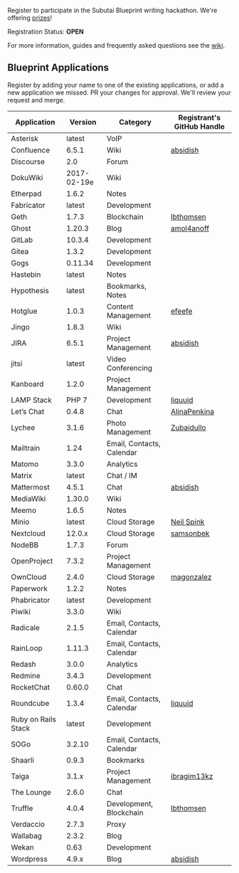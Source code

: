 Register to participate in the Subutai Blueprint writing hackathon. We're offering [prizes](https://github.com/subutai-blueprints/hackathon/wiki/Prizes)!

Registration Status: **OPEN**

For more information, guides and frequently asked questions see the [wiki](https://github.com/subutai-blueprints/hackathon/wiki).

## Blueprint Applications

Register by adding your name to one of the existing applications, or add a new application we missed. PR your changes for approval. We'll review your request and merge.

| Application                    | Version     |   Category                | Registrant's GitHub Handle |
| ------------------------------ | ----------- | ------------------------- | --------------------------- |
| Asterisk			 | latest      | VoIP			   |				 |
| Confluence                     | 6.5.1       | Wiki                      | [absidish](https://github.com/absidish) |
| Discourse                      | 2.0         | Forum                     |                             |
| DokuWiki                       | 2017-02-19e | Wiki                      |                             |
| Etherpad                       | 1.6.2       | Notes                     |                             |
| Fabricator                     | latest      | Development               |                             |
| Geth                           | 1.7.3       | Blockchain                | [lbthomsen](https://github.com/lbthomsen) |
| Ghost                          | 1.20.3      | Blog                      | [amol4anoff](https://github.com/amol4anoff) |
| GitLab                         | 10.3.4      | Development               |                             |
| Gitea                          | 1.3.2       | Development               |                             |
| Gogs                           | 0.11.34     | Development               |                             |
| Hastebin                       | latest      | Notes                     |                             |
| Hypothesis                     | latest      | Bookmarks, Notes          |                             |
| Hotglue                        | 1.0.3       | Content Management        | [efeefe](https://github.com/efeefe) |
| Jingo                          | 1.8.3       | Wiki                      |                             |
| JIRA                           | 6.5.1       | Project Management        | [absidish](https://github.com/absidish) |
| jitsi				 | latest      | Video Conferencing        |				 |
| Kanboard                       | 1.2.0       | Project Management        |                             |
| LAMP Stack                     | PHP 7       | Development               | [liquuid](https://github.com/liquuid) |
| Let’s Chat                     | 0.4.8       | Chat                      | [AlinaPenkina](https://github.com/AlinaPenkina)|
| Lychee                         | 3.1.6       | Photo Management          | [Zubaidullo](github.com/zubaidullo) |
| Mailtrain                      | 1.24        | Email, Contacts, Calendar |                             |
| Matomo                         | 3.3.0       | Analytics                 |                             |
| Matrix			 | latest      | Chat / IM		   |				 |
| Mattermost                     | 4.5.1       | Chat                      | [absidish](https://github.com/absidish) |
| MediaWiki                      | 1.30.0      | Wiki                      |                             |
| Meemo                          | 1.6.5       | Notes                     |                             |
| Minio                          | latest      | Cloud Storage             | [Neil Spink](https://github.com/neilspink) |
| Nextcloud                      | 12.0.x      | Cloud Storage             | [samsonbek](https://github.com/samsonbek) |
| NodeBB                         | 1.7.3       | Forum                     |                             |
| OpenProject                    | 7.3.2       | Project Management        |                             |
| OwnCloud                       | 2.4.0       | Cloud Storage             | [magonzalez](https://github.com/magonzalez192) |
| Paperwork                      | 1.2.2       | Notes                     |                             |
| Phabricator                    | latest      | Development               |                             |
| Piwiki                         | 3.3.0       | Wiki                      |                             |
| Radicale                       | 2.1.5       | Email, Contacts, Calendar |                             |
| RainLoop                       | 1.11.3      | Email, Contacts, Calendar |                             |
| Redash                         | 3.0.0       | Analytics                 |                             |
| Redmine                        | 3.4.3       | Development               |                             |
| RocketChat                     | 0.60.0      | Chat                      |                             |
| Roundcube                      | 1.3.4       | Email, Contacts, Calendar | [liquuid](https://github.com/liquuid) |
| Ruby on Rails Stack            | latest      | Development               |                             |
| SOGo                           | 3.2.10      | Email, Contacts, Calendar |                             |
| Shaarli                        | 0.9.3       | Bookmarks                 |                             |
| Taiga                          | 3.1.x       | Project Management        |[ibragim13kz](https://github.com/ibragim13kz) |
| The Lounge                     | 2.6.0       | Chat                      |                             |
| Truffle                        | 4.0.4       | Development, Blockchain | [lbthomsen](https://github.com/lbthomsen)                            |
| Verdaccio                      | 2.7.3       | Proxy                     |                             |
| Wallabag                       | 2.3.2       | Blog                      |                             |
| Wekan                          | 0.63        | Development               |                             |
| Wordpress                      | 4.9.x       | Blog                      | [absidish](https://github.com/absidish) |
